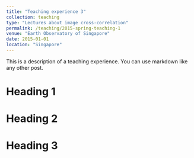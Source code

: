 ```yaml
---
title: "Teaching experience 3"
collection: teaching
type: "Lectures about image cross-correlation"
permalink: /teaching/2015-spring-teaching-1
venue: "Earth Observatory of Singapore"
date: 2015-01-01
location: "Singapore"
---
```


This is a description of a teaching experience. You can use markdown like any other post.

Heading 1
======

Heading 2
======

Heading 3
======

